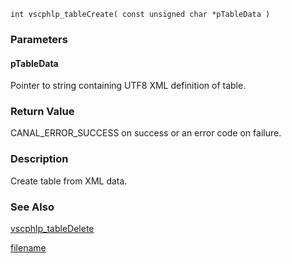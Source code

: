 


```clike
int vscphlp_tableCreate( const unsigned char *pTableData )
```

### Parameters

#### pTableData
Pointer to string containing UTF8 XML definition of table.


### Return Value
CANAL_ERROR_SUCCESS on success or an error code on failure. 

### Description
Create table from XML data. 


### See Also
[vscphlp_tableDelete](vscphlp_tabledelete.md)



[filename](./bottom_copyright.md ':include')